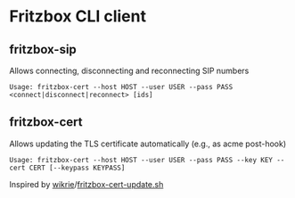 # Fritzbox CLI client

## fritzbox-sip

Allows connecting, disconnecting and reconnecting SIP numbers

```
Usage: fritzbox-cert --host HOST --user USER --pass PASS <connect|disconnect|reconnect> [ids]
```

## fritzbox-cert

Allows updating the TLS certificate automatically (e.g., as acme post-hook)

```
Usage: fritzbox-cert --host HOST --user USER --pass PASS --key KEY --cert CERT [--keypass KEYPASS]
```

Inspired by [wikrie]/[fritzbox-cert-update.sh]

[wikrie]: https://github.com/wikrie

[fritzbox-cert-update.sh]: https://gist.github.com/wikrie/f1d5747a714e0a34d0582981f7cb4cfb
